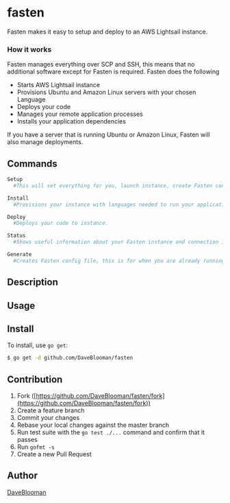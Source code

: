 # fasten


Fasten makes it easy to setup and deploy to an AWS Lightsail instance.  

### How it works
Fasten manages everything over SCP and SSH, this means that no additional software except for Fasten is required.  Fasten does the following

 - Starts AWS Lightsail instance
 - Provisions Ubuntu and Amazon Linux servers with your chosen Language
 - Deploys your code
 - Manages your remote application processes
 - Installs your application dependencies


If you have a server that is running Ubuntu or Amazon Linux, Fasten will also manage deployments.

## Commands
```sh
Setup
  #This will set everything for you, launch instance, create Fasten config file and download instance key pair.  

Install
  #Provisions your instance with languages needed to run your application code.  

Deploy
  #Deploys your code to instance.

Status
  #Shows useful information about your Fasten instance and connection information.  

Generate
  #Creates Fasten config file, this is for when you are already running and AWS instance and have your key pair
```

## Description

## Usage

## Install

To install, use `go get`:

```bash
$ go get -d github.com/DaveBlooman/fasten
```

## Contribution

1. Fork ([https://github.com/DaveBlooman/fasten/fork](https://github.com/DaveBlooman/fasten/fork))
1. Create a feature branch
1. Commit your changes
1. Rebase your local changes against the master branch
1. Run test suite with the `go test ./...` command and confirm that it passes
1. Run `gofmt -s`
1. Create a new Pull Request

## Author

[DaveBlooman](https://github.com/DaveBlooman)

